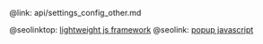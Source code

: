 @link: api/settings_config_other.md

@seolinktop: [lightweight js framework](https://webix.com)
@seolink: [popup javascript](https://webix.com/widget/popup/)